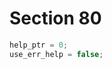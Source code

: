 # Section 80

```c << Set initial values of key variables >>+=
help_ptr = 0;
use_err_help = false;
```
